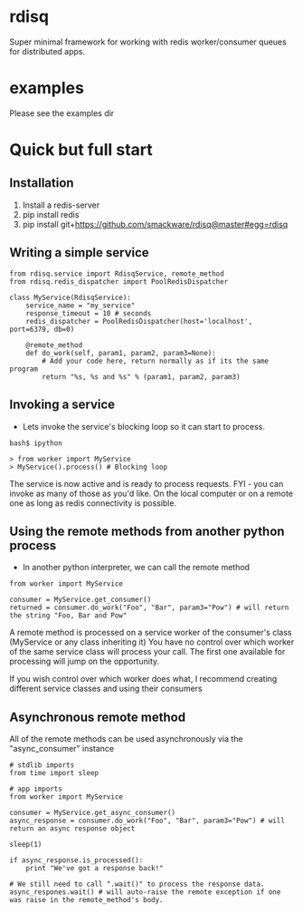 rdisq
======

Super minimal framework for working with redis worker/consumer queues for distributed apps.


examples
==========
Please see the examples dir


Quick but full start
==========

Installation
-----------
1. Install a redis-server
2. pip install redis
3. pip install git+https://github.com/smackware/rdisq@master#egg=rdisq

Writing a simple service
-----------
```
from rdisq.service import RdisqService, remote_method
from rdisq.redis_dispatcher import PoolRedisDispatcher

class MyService(RdisqService):
    service_name = "my_service"
    response_timeout = 10 # seconds
    redis_dispatcher = PoolRedisDispatcher(host='localhost', port=6379, db=0)

    @remote_method
    def do_work(self, param1, param2, param3=None):
        # Add your code here, return normally as if its the same program
        return "%s, %s and %s" % (param1, param2, param3)
```

Invoking a service
-----------

- Lets invoke the service's blocking loop so it can start to process.
```
bash$ ipython

> from worker import MyService
> MyService().process() # Blocking loop
```

The service is now active and is ready to process requests.
FYI - you can invoke as many of those as you'd like. On the local computer or on a remote one
as long as redis connectivity is possible.

Using the remote methods from another python process
-----------
- In another python interpreter, we can call the remote method
```
from worker import MyService

consumer = MyService.get_consumer()
returned = consumer.do_work("Foo", "Bar", param3="Pow") # will return the string "Foo, Bar and Pow"
```

A remote method is processed on a service worker of the consumer's class (MyService or any class inheriting it)
You have no control over which worker of the same service class will process your call. The first one available for
processing will jump on the opportunity.

If you wish control over which worker does what, I recommend creating different service classes and using their consumers

Asynchronous remote method
-----------

All of the remote methods can be used asynchronously via the "async_consumer" instance

```
# stdlib imports
from time import sleep

# app imports
from worker import MyService

consumer = MyService.get_async_consumer()
async_response = consumer.do_work("Foo", "Bar", param3="Pow") # will return an async response object

sleep(1)

if async_response.is_processed():
    print "We've got a response back!"

# We still need to call ".wait()" to process the response data.
async_respones.wait() # will auto-raise the remote exception if one was raise in the remote_method's body.
```
